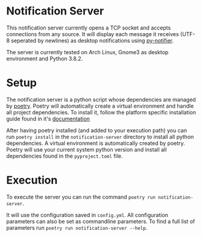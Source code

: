 # Notification Server

This notification server currently opens a TCP socket and accepts connections from any source. It will display each message it receives (UTF-8 seperated by newlines) as desktop notifications using [py-notifier](https://github.com/YuriyLisovskiy/pynotifier).

The server is currently tested on Arch Linux, Gnome3 as desktop environment and Python 3.8.2.

# Setup

The notification server is a python script whose dependencies are managed by [poetry](https://python-poetry.org/). Poetry will automatically create a virtual environment and handle all project dependencies. To install it, follow the platform specific installation guide found in it's [documentation](https://python-poetry.org/docs/#installation)

After having poetry installed (and added to your execution path) you can run `poetry install` in the `notification-server` directory to install all python dependencies. A virtual environment is automatically created by poetry. Poetry will use your current system python version and install all dependencies found in the `pyproject.toml` file.

# Execution

To execute the server you can run the command `poetry run notification-server`.

It will use the configuration saved in `config.yml`. All configuration parameters can also be set as commandline parameters. To find a full list of parameters run `poetry run notification-server --help`.
